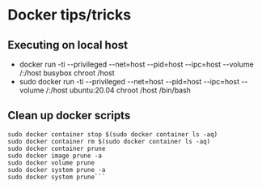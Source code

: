 # Docker tips/tricks

## Executing on local host
* docker run -ti --privileged --net=host --pid=host --ipc=host --volume /:/host busybox chroot /host
* sudo docker run -ti --privileged --net=host --pid=host --ipc=host --volume /:/host ubuntu:20.04 chroot /host /bin/bash

## Clean up docker scripts
```
sudo docker container stop $(sudo docker container ls -aq)
sudo docker container rm $(sudo docker container ls -aq)
sudo docker container prune
sudo docker image prune -a
sudo docker volume prune
sudo docker system prune -a
sudo docker system prune```
